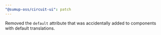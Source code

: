 ```yaml
---
"@sumup-oss/circuit-ui": patch
---
```


Removed the `default` attribute that was accidentally added to components with default translations.
